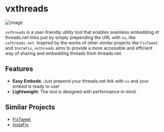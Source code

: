 # vxthreads

![image](https://github.com/everettsouthwick/vxthreads/assets/8216991/659d7795-6da0-4073-af40-9ff14a1bc7c1)


`vxthreads` is a user-friendly utility tool that enables seamless embedding of threads.net links just by simply prepending the URL with `vx`, like `vxthreads.net`. Inspired by the works of other similar projects like `FixTweet` and `InstaFix`, `vxthreads` aims to provide a more accessible and efficient way of sharing and embedding threads from threads.net.

## Features

- **Easy Embeds**: Just prepend your threads.net link with `vx` and your embed is ready to use!
- **Lightweight**: The tool is designed with performance in mind.

## Similar Projects

- [FixTweet](https://github.com/FixTweet/FixTweet)
- [InstaFix](https://github.com/Wikidepia/InstaFix)
